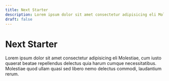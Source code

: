 ```yaml
---
title: Next Starter
description: Lorem ipsum dolor sit amet consectetur adipisicing eli Molestiae
draft: false
---
```


# Next Starter

Lorem ipsum dolor sit amet consectetur adipisicing eli Molestiae, cum iusto quaerat beatae repellendus delectus quia harum cumque necessitatibus. Molestiae quod ullam quasi sed libero nemo delectus commodi, laudantium rerum.
